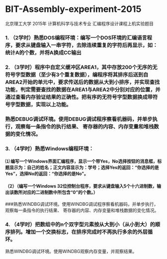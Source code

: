 # BIT-Assembly-experiment-2015
北京理工大学 2015年 计算机科学与技术专业 汇编程序设计课程上机实验题目 
### 1.	（2学时）熟悉DOS编程环境：编写一个DOS环境的汇编语言程序，要求从键盘输入一串字符，去除连续重复的字符后再显示，如：统计A的个数，并将A换成CC输出

###  2.	（3学时）程序中自定义缓冲区AREA1，其中存放200个无序的无符号字型数据（至少有3个重复数据），编程序将其排序后送到自AREA2开始的单元中，要求传送后的数据从大到小排序，并实现查找功能，判定需要查找的数据在AREA1与AREA2中分别对应的位置，并通过查看内存验证结果的正确性。把有序的无符号字型数据换成带符号字型数据，实现以上功能。
### 熟悉DEBUG调试环境。使用DEBUG调试程序察看机器码，并单步执行，观察每一条指令的执行结果、 寄存器的内容、内存变量和堆栈数据的变化情况。

### 3.	（4学时）熟悉Windows编程环境：
#### ⑴ 编写一个Windows界面汇编程序，显示一个带Yes，No选择按钮的消息框，标题显示为：自己的姓名；正文内容显示为：学号；选择Yes的返回：“你选择的是Yes”，选择No的返回：“你选择的是No”。
#### （2）（编写一个Windows 32位控制台程序，要求从键盘输入5个十六进制数，输出该数所对应的二进制数中所包含“0”的个数。）
###熟悉WINDBG调试环境。使用WINDBG调试程序察看机器码，并单步执行，观察每一条指令的执行结果、 寄存器的内容、内存变量和堆栈数据的变化情况。

### 4.	（4学时）把数组中的n个双字型元素按从大到小（从小到大）的顺序排列。增加一个交换标志，在排序完成时不再执行多余的外层循环。
熟悉WINDBG调试环境。使用WINDBG观察内存变量，并观察结果。



